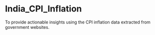 # India_CPI_Inflation
To provide actionable insights using the CPI inflation data extracted from government websites.
